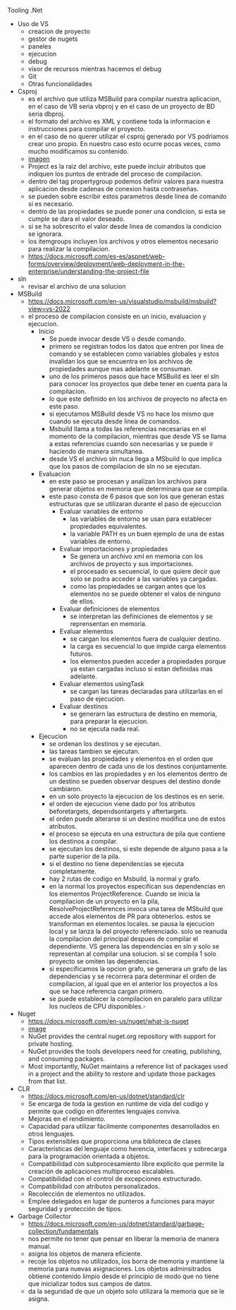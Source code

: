 Tooling .Net
- Uso de VS
    - creacion de proyecto
    - gestor de nugets
    - paneles
    - ejecucion
    - debug
    - visor de recursos mientras hacemos el debug
    - Git
    - Otras funcionalidades
- Csproj
    - es el archivo que utiliza MSBuild para compilar nuestra aplicacion, en el caso de VB seria vbproj y en el caso de un proyecto de BD seria dbproj.
    - el formato del archivo es XML y contiene toda la informacion e instrucciones para compilar el proyecto.
    - en el caso de no querer utilizar el csproj generado por VS podriamos crear uno propio. En nuestro caso esto ocurre pocas veces, como mucho modificamos su contenido.
    - [imagen](https://docs.microsoft.com/es-es/aspnet/web-forms/overview/deployment/web-deployment-in-the-enterprise/understanding-the-project-file/_static/image2.png)
    - Project es la raiz del archivo, este puede incluir atributos que indiquen los puntos de entrade del proceso de compilacion.
    - dentro del tag propertygroup podemos definir valores para nuestra aplicacion desde cadenas de conexion hasta contraseñas.
    - se pueden sobre escribir estos parametros desde linea de comando si es necesario.
    - dentro de las propiedades se puede poner una condicion, si esta se cumple se dara el valor deseado.
    - si se ha sobrescrito el valor desde linea de comandos la condicion se ignorara.
    - los itemgroups incluyen los archivos y otros elementos necesario para realizar la compilacion.
    - https://docs.microsoft.com/es-es/aspnet/web-forms/overview/deployment/web-deployment-in-the-enterprise/understanding-the-project-file
- sln
    - revisar el archivo de una solucion
- MSBuild
    - https://docs.microsoft.com/en-us/visualstudio/msbuild/msbuild?view=vs-2022
    - el proceso de compilacion consiste en un inicio, evaluacion y ejecucion.
        - Inicio
            - Se puede invocar desde VS o desde comando.
            - primero se registran todos los datos que entren por linea de comando y se establecen como variables globales y estos invalidan los que se encuentra en los archivos de propiedades aunque mas adelante se consuman.
            - uno de los primeros pasos que hace MSBuild es leer el sln para conocer los proyectos que debe tener en cuenta para la compilacion.
            - lo que este definido en los archivos de proyecto no afecta en este paso.
            - si ejecutamos MSBuild desde VS no hace los mismo que cuando se ejecuta desde linea de comandos.
            - Msbuild llama a todas las referencias necesarias en el momento de la compilacion, mientras que desde VS se llama a estas referencias cuando son necesarias y se puede ir haciendo de manera simultanea.
            - desde VS el archivo sln nuca llega a MSbuild lo que implica que los pasos de compilacion de sln no se ejecutan.
        - Evaluacion
            - en este paso se procesan y analizan los archivos para generar objetos en memoria que determinara que se compila.
            - este paso consta de 6 pasos que son los que generan estas estructuras que se utilizaran durante el paso de ejecuccion
                - Evaluar variables de entorno
                    - las variables de entorno se usan para establecer propiedades equivalentes.
                    - la variable PATH es un buen ejemplo de una de estas variables de entorno.
                - Evaluar importaciones y propiedades
                    - Se genera un archivo xml en memoria con los archivos de proyecto y sus importaciones.
                    - el procesado es secuencial, lo que quiere decir que solo se podra acceder a las variables ya cargadas.
                    - como las propiedades se cargan antes que los elementos no se puede obtener el valos de ninguno de ellos.
                - Evaluar definiciones de elementos
                    - se interpretan las definiciones de elementos y se reprensentan en memoria.
                - Evaluar elementos
                    - se cargan los elementos fuera de cualquier destino.
                    - la carga es secuencial lo que impide carga elementos futuros.
                    - los elementos pueden acceder a propiedades porque ya estan cargadas incluso si estan definidas mas adelante.
                - Evaluar elementos usingTask
                    - se cargan las tareas declaradas para utilizarlas en el paso de ejecucion.
                - Evaluar destinos
                    - se generarn las estructura de destino en memoria, para preparar la ejecucion.
                    - no se ejecuta nada real.
        - Ejecucion
            - se ordenan los destinos y se ejecutan.
            - las tareas tambien se ejecutan.
            - se evaluan las propiedades y elementos en el orden que aparecen dentro de cada uno de los destinos conjuntamente.
            - los cambios en las propiedades y en los elementos dentro de un destino se pueden observar despues del destino donde cambiaron.
            - en un solo proyecto la ejecucion de los destinos es en serie.
            - el orden de ejecucion viene dado por los atributos beforetargets, dependsontargets y aftertargets.
            - el orden puede alterarse si un destino modifica uno de estos atributos.
            - el proceso se ejecuta en una estructura de pila que contiene los destinos a compilar.
            - se ejecutan los destinos, si este depende de alguno pasa a la parte superior de la pila.
            - si el destino no tiene dependencias se ejecuta completamente.
            - hay 2 rutas de codigo en Msbuild, la normal y grafo.
            - en la normal los proyectos especifican sus dependencias en los elementos ProjectReference. Cuando se inicia la compilacion de un proyecto en la pila, ResolveProjectReferences invoca una tarea de MSbuild que accede alos elementos de PR para obtenerlos. estos se transforman en elementos locales. se pausa la ejecucion local y se lanza la del proyecto referenciado. solo se reanuda la compilacion del principal despues de compilar el dependiente. VS genera las dependencias en sln y solo se representan al compilar una solucion. si se compila 1 solo proyecto se omiten las dependencias.
            - si especificamos la opcion grafo, se generara un grafo de las dependencias  y se recorrera para determinar el orden de compilacion, al igual que en el anterior los proyectos a los que se hace referencia cargan primero.
            - se puede establecer la compilacion en paralelo para utilizar los nucleos de CPU disponibles.-
- Nuget
    - https://docs.microsoft.com/en-us/nuget/what-is-nuget
    - [image](https://docs.microsoft.com/en-us/nuget/media/nuget-roles.png)
    - NuGet provides the central nuget.org repository with support for private hosting.
    - NuGet provides the tools developers need for creating, publishing, and consuming packages.
    - Most importantly, NuGet maintains a reference list of packages used in a project and the ability to restore and update those packages from that list.
- CLR
    - https://docs.microsoft.com/en-us/dotnet/standard/clr
    - Se encarga de toda la gestion en runtime de vida del codigo y permite que codigo en diferentes lenguajes conviva.
    - Mejoras en el rendimiento.
    - Capacidad para utilizar fácilmente componentes desarrollados en otros lenguajes.
    - Tipos extensibles que proporciona una biblioteca de clases
    - Características del lenguaje como herencia, interfaces y sobrecarga para la programación orientada a objetos.
    - Compatibilidad con subprocesamiento libre explícito que permite la creación de aplicaciones multiproceso escalables.
    - Compatibilidad con el control de excepciones estructurado.
    - Compatibilidad con atributos personalizados.
    - Recolección de elementos no utilizados.
    - Emplee delegados en lugar de punteros a funciones para mayor seguridad y protección de tipos.
- Garbage Collector
    - https://docs.microsoft.com/en-us/dotnet/standard/garbage-collection/fundamentals
    - nos permite no tener que pensar en liberar la memoria de manera manual.
    - asigna los objetos de manera eficiente.
    - recoje los objetos no utilizados, los borra de memoria y mantiene la memoria para nuevas asignaciones. Los objetos adminsitrados obtiene contenido limpio desde el principio de modo que no tiene que inicializar todos sus campos de datos.
    - da la seguridad de que un objeto solo utilizara la memoria que se le asigna.
    